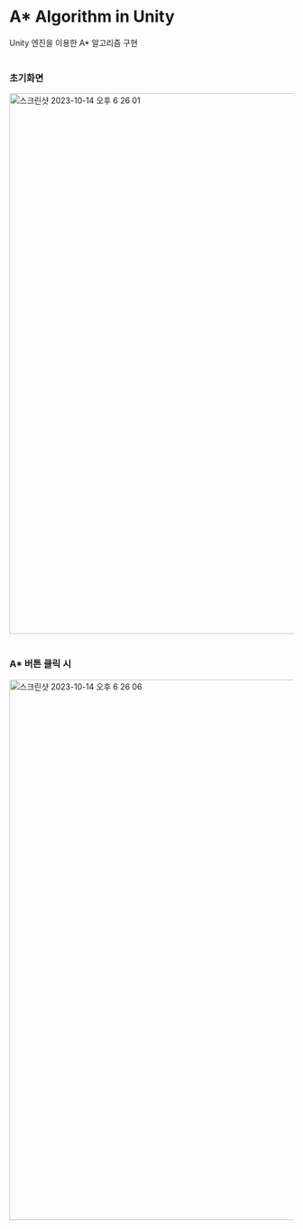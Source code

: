 # A* Algorithm in Unity
Unity 엔진을 이용한 A* 알고리즘 구현
<br>
<br>

### 초기화면
<img width="957" alt="스크린샷 2023-10-14 오후 6 26 01" src="https://github.com/ssg524/unity_astar/assets/104622150/4d24d5ed-8da7-4160-abca-1f6712629f52">

<br>
<br>

### A* 버튼 클릭 시
<img width="957" alt="스크린샷 2023-10-14 오후 6 26 06" src="https://github.com/ssg524/unity_astar/assets/104622150/329da9c7-111f-4def-9277-2c47d0fb21f0">
